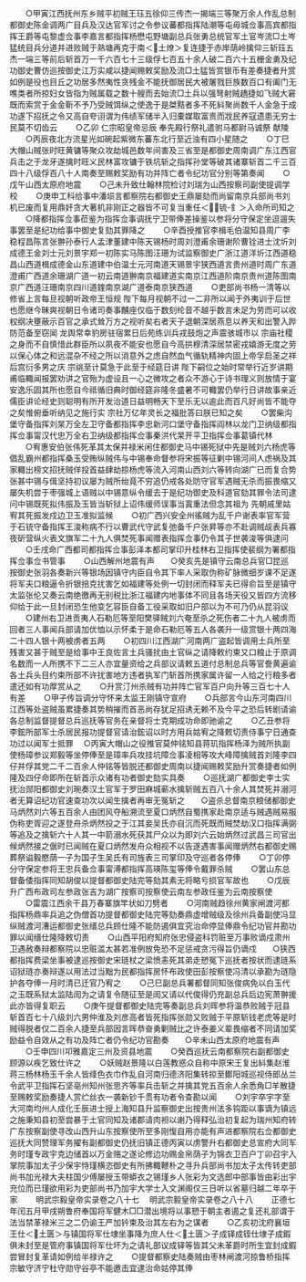 <!-- { "loadSidebar": true } -->
　　○甲寅江西抚州东乡贼平初贼王珏五徐仰三传杰一揭端三等聚万余人作乱总制都御史陈金调两广目兵及汉达官军讨之令参议蕃都指挥陆潮等屯毋城佥事高宾都指挥王爵等屯黎虚佥事李嘉言都指挥杨懋屯野塘副总兵张勇总统官军土官岑流□土岑猛统目兵分道并进败贼于熟塘再克于南＜土燎＞复连捷于赤岸荫岭擒仰三斩珏五杰一端三等前后斩首万一千六百七十三级俘七百五十余人破二百六十五栅金勇及纪功御史曹仿巡按御史江万实咸以捷闻赐敕奖励及流□土猛皆赏银币有差奏捷者升赏如例是役也目丘之功居多然夷性贪残金不能抚御居民大被屠戮巨族数百口有阖门无噍类者所掠妇女皆指为贼属载之数十艘而去始流□土兵以强弩射贼趫捷如飞贼大窘既而索赏于金金靳不予乃受贼饵纵之使逸于是桀黠者多不死紏聚尚数千人金急于成功遂下招抚之令又高自夸诩谓为伟绩军储半入归橐媒取富贵而戕民养寇遗患无穷士民莫不切齿云
　　○乙卯  仁宗昭皇帝忌辰  奉先殿行祭礼遣驸马都尉马诚祭  献陵
　　○丙辰夜北方流星光如碗起紫微东蕃东北行至近浊有四小星随之
　　○丁巳大帽山贼张时旺黄镛等聚众攻劫城邑数年间害及三省至是都御史周南调广东江西官兵击之于龙牙遂擒时旺义民林富攻镛于铁坑斩之指挥孙堂等破其诸寨斩首二千三百四十八级俘百八十人南奏至赐敕奖励有功并阵亡者令纪功官分别等第奏闻
　　○戊午山西太原府地震
　　○己未升致仕翰林院检讨刘瑞为山西按察司副使提调学校
　　○庚申工科给事中潘埙言都察院右都御史王鼎屡劾而尚留南京兵部尚书刘机已废而复用鼎奸贪大著机非刚正之器皆不可复当重任＜锍-釒＞入命所司知之
　　○降都指挥佥事莅鉴为指挥佥事调抚宁卫带俸差操鉴以参将分守保定坐逗遛失事罢至是纪功给事中御史复劾其罪降之
　　○辛酉授推官李楫毛伯温知县周广李稳程昌陈言张翀孙泰行人孟津董建中陈天锡杨时周刘澄甫余珊谢阶曹铨进士沈圻刘成德王金刘士元刘景宇郑一初陈实马陈图汪珊为试监察御史广浙江道洋圻江西道稳昌山西道楫成德金山东道建中伯温士元河南道天锡景宇狭西道言贵州道时周广东道澄甫广西道余珊湖广道一初云南道翀南京福建道实南京江西道阶南京贵州道陈图南京广西道汪珊南京四川道鍷南京湖广道泰南京狭西道
　　○吏部尚书杨一清等以修省上言每旦视朝听政帝王恒规  陛下每月视朝不过一二非所以闻于外夷训于后世也愿继今昧爽视朝日令诸司奏事黼座仅临于数刻纶音不越乎数言未足为劳而可以收权纲决壅蔽示百官之承式耸万方之视听矣右者天子退朝深居燕息以养天和出警入跸防范备至窃闻  龙舆常幸豹房驻宿累日后苑练训兵戎鼓炮之声震骇城市以  宗庙社稷之身而不自慎惜此群臣所以夙夜不能安也愿自今高拱穆清深居禁密戎嬉游无度之劳以保心体之和远混杂不经之所以消意外之虑自然血气循轨精神内固上帝孚启圣之祥后宫衍多男之庆  宗祧至计莫急于此至于经筵日讲  陛下嗣位之始时常举行近岁讲期甫临輙闻报罢劝讲之官殆为虚设且一心之微攻之者众不游心于诗书理义则放情于宴安逸乐固其所也愿自今祗循旧典时御经筵非隆冬盛暑不可輙罢仍举行日讲故事亲近儒臣讲论经史则聪明有所开发治道日益明畅天下至乐无以逾此而百凡好尚皆不能夺之矣惟俯垂听纳见之施行实  宗社万亿年灵长之福批答曰朕已知之矣
　　○罢柴沟堡守备指挥刘杲万全左卫守备都指挥李忠新河口堡守备指挥阎林以龙门卫纳级都指挥佥事甯汉代忠万全右卫纳级都指挥佥事秦洪代杲开平卫指挥佥事葛镇代林
　　○宥惠安伯张伟死革其太保并禄米闲住都御史马中锡死狱中先是贼刘六杨虎等倡乱霸州都指挥桑玉受贿纵贼伟与中锡奉命督参将宋振等征剿中锡河间人虑祸及其家輙出榜文招抚贼佯投首益肆劫掠杨虎等流入河南山西刘六等转向湖广已而复合势张甚中锡与偮坚持初议屡为贼所绐竟不穷追仍戒各处防守官军遇贼无杀而振畏缩又屡失机尝于枣强城上语贼以中锡意纵令缓去于是纪功御史及科道官劾其罪令法司逮问中锡既死拟伟振及玉皆当斩狱上诏伟缓师误事当寘重法但念其祖为  先朝戚里姑宥其死振发戍边卫玉准拟监候
　　○初广西兴安全州徭贼为乱千户谢表率官军营于石铳守备指挥王浚称病不行以曹武代守武复弛备千户张昇等亦不赴调贼觇表兵寡夜斫营纵火表文旗军二十九人俱焚死事闻赠表指挥佥事仍令其子世袭浚等俱逮问
　　○壬戌命广西都司都指挥佥事彭泽本都司掌印升桂林右卫指挥使裴纲为署都指挥佥事佥书管事
　　○山西解州地震有声　　○癸亥先是镇守云南总兵官□昆巡按御史张羽各奏新兴等银场因镇守内臣自令其下率人采取伪称矿脉微细岁课不足遂将军夫口粮逼令折银掊克扰害乞如福建等处例一切封闭而释军夫已得俞旨至是镇守太监张伦又奏云南绝徼再无别税比浙江福建内地事体不同且各场天役又皆四方流移仰给于此一旦封闭恐生他变乞容臣自备工役采取如旧户部以为不可乃仍从昆羽议
　　○建州右卫进贡夷人石勒厄等至阳樊驿贼刘六奄至杀之死伤者二十九人被虏而回者三人事闻兵部请加优恤以示怀柔于是命石勒厄等五人各袭升一级赏银十两四海二十四人银十两被虏者五两
　　○初四川江西湖广河南两广盗起皆调用土兵所至残害又甚于贼至是给事中王良佐言土兵骚扰由土官纵之请降敕约束又口粮止于原调名数而一人所携不下二三人亦宜量资给之兵部议请敕五道付总制总兵等官誊黄遍谕各土兵头目约束所部不许扰害地方违者执军门斩首所携家属许留一人给之行粮多者遣还如有功厚赏从之
　　○升赏汀州杀贼有功并阵亡官军百户向升等三百七十人有差
　　○甲子传旨调分守怀来太监王刚镇守宣府
　　○兵部言今山东河南四川江西等处盗贼虽累捷奏其势稍摧而首恶尚存犹足招诱无赖不及今平之恐后转剧请谕各总制监督提督总兵巡抚等官务在亲督将士克期成功命即驰谕之
　　○乙丑参将李鋐所部军士杀居民报功提督官请治鋐诏以时方用兵姑宥之降敕切责侍事宁日通查功过以闻军士抵罪
　○丙寅大帽山之役推官莫仲铭知县蒋玑指挥杨泽为贼所执副使杨璋参议郑毅等坐停俸至是璋率兵攻挂坑障佥事凌相等攻大峰障擒贼首刘隆李四仔并俘其党二千二百余人仲铭等皆脱还都御史周南以捷闻赐敕奖励升赏奏捷者如例隆及四仔命即所在斩首示众诸有功者御史劾实具奏
　　○巡抚湖广都御史李士实抚治郧阳都御史刘琬奏汉土官军于罗田麻城蕲水擒斩贼五百八十余人其焚死并溺河者无算诏纪功官速查功次以闻生擒者再审无冤斩之　　○盗杀总督南京粮储都御史马炳然刘六等五百余人由团风夺船溯流至夏口炳然自蜀携家赴南京适与贼遇贼易服伪称吏胥迎之遂登舟杀炳然投之于江其妾吴氏亦自沉而死既而贼焚劫汉口指挥满弼等追及之擒斩六十人其一中箭溺水死获其尸众以为即刘六云始炳然过武昌三司官出候炳然接之倨时已闻贼在夏口炳然发舟众相视不以告遂遇害事闻赠炳然右都御史赐葬祭谥毅愍荫一子为国子生吴氏有司旌表三司掌印及守巡者各停俸
　　○丁卯停分守保定参将王忠兵备佥事甯溥都指挥高瑛陈玺等俸令戴罪杀贼
　　○罢山东总督备倭指挥同知胡俊以提督都御史陆完等劾其素无将略亏损官军故也
　　○戊辰升广西布政司左参政张吉为湖广按察司按察使云南左参政任鉴为云南按察使
　　○雷震江西余干县万春寨旗竿状如刀劈者
　　○河南贼趋徐州黄家闸渡河都指挥杨鼎率兵追之伪僧首功提督都御史陆完等劾奏鼎虚增贼级及徐州兵备副使冯显纵贼渡河漕运都御史张缙总兵顾仕隆不能防遏俱宜究治命停显俸鼎令纪功官并勘功罪以闻缙仕隆降敕切责
　　○山西平阳府知府张忠侵盗科罚赃至万事败谪戍肃州卫遇赦奏辩都察院以忠赃滥太甚若准例放免恐不足惩戒贪污得旨仍谪戍　　○狭西都指挥费梁坐事被逮巡按御史宋琏杖之梁愤恚死其弟走愬冤下巡抚者按状而逮琏系诏狱琏亦奏辩遂以用法过当黜为民都指挥房怀布政使田彭按察使冯清以承勘为琏隐护各夺俸一月时清已迁官乃宥之
　　○己巳副总兵署都督同知张俊病免以白玉代之玉既系狱太监陆訚为之请复令随征至是訚又请以代俊得仍充副总兵后边宪萧翀援此亦皆得复职云
　　○庚午提督都御史陆完等奏副总兵刘晖参将温恭败贼于冠县斩首百七十八级刘六男仲淮及刘彦高者皆死指挥张勋又败贼于平原斩钱老虎等是时贼得脱者仅二百余人捷至兵部因言晖恭奋勇剿贼比之许泰姜义辈畏缩者不同请加奖励益令自效从之有功及阵亡者仍令纪功官勘奏　　○辛未山西太原府地震有声
　　○壬申四川卭雅嘉定三州及资县地震
　　○癸酉巡抚云南都察院右副都御史顾源以疾乞致仕许之
　　○妖贼赵景隆以白莲教惑众自称中原宋王复出紏集赵淮蒋三杨林杨玉千余人皆绛色衣巾作乱自河南归德济阳集转掠至鄼阳城巡视侍郎丛兰令武平卫指挥石坚亳州知州张思齐等率兵击斩之并擒其党五百余人余悉角□羊散捷至赐敕奖励奏捷人赏纻丝衣一袭新钞千贯有功者令查勘以闻
　　○刘宇卒宇字至大河南均州人成化壬辰进士授上海知县升监察御史出按贵州法多钩距以事谪为镇远之施秉知县初至尝暴于土官同知及诸郡请肉袒以谢乃得释弘治初复起为瑞州知府转广东按察副使寻改山西升山东按察使所至多刚愎自用亦能有声进都察院右佥都御史巡抚大同赞理军务擢有副都御史仍抚旧镇正德丙寅以虏警升右都御史总宣府大同军务时瑾专政宇克边储首以万金赂之遂论修边功赐金帛荫子为锦衣卫百户丁卯召宇入掌院事加太子少保宇恃瑾横恣御史有所拂輙鞭朴之寻升兵部尚书加太子太传转吏部尚书加光禄大夫柱国少傅屡授玉带蟒衣之锡瑾乡人张彩为文选郎中部事皆由彩出宇充位而已瑾欲用彩为吏部尚书乃加宇大学士入文渊阁仅三日听以省墓归越二年卒于家
　　明武宗毅皇帝实录卷之八十七
　明武宗毅皇帝实录卷之八十八
　　正德七年闰五月甲戌朔鲁府奉国将军健木□□潜出境将以事愬于朝主者遏之复还礼部谓于法当禁革禄米三之二仍谕王严加钤束及治其左右为之谋者
　　○乙亥初沈府襄垣王仕＜土匮＞与镇国将军仕埭坐事降为庶人仕＜土匮＞子成铎成铚仕埭子成鍜俱未封至是管府事镇国将军仕坏为之请礼部议成铎等皆其父未革爵时所生宜封成鍜尝冒封复革请如例给半禄许之
　　○提督都察史陆奏贼由枣林闸渡河掠鲁桥指挥宗敏守济宁杜守勋守谷亭不能邀击宜逮治命姑停其俸
